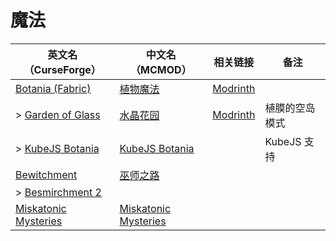 # 魔法

| 英文名（CurseForge）                                                                      | 中文名（MCMOD）                                              | 相关链接                                           | 备注           |
| ----------------------------------------------------------------------------------------- | ------------------------------------------------------------ | -------------------------------------------------- | -------------- |
| [Botania (Fabric)](https://www.curseforge.com/minecraft/mc-mods/botania-fabric)           | [植物魔法](https://www.mcmod.cn/class/332.html)              | [Modrinth](https://modrinth.com/mod/botania)       |                |
| > [Garden of Glass](https://www.curseforge.com/minecraft/mc-mods/botania-garden-of-glass) | [水晶花园](https://www.mcmod.cn/class/645.html)              | [Modrinth](https://modrinth.com/mod/gardenofglass) | 植膜的空岛模式 |
| > [KubeJS Botania](https://www.curseforge.com/minecraft/mc-mods/kubejs-botania)           | [KubeJS Botania](https://www.mcmod.cn/class/6505.html)       |                                                    | KubeJS 支持    |
| [Bewitchment](https://www.curseforge.com/minecraft/mc-mods/bewitchment)                   | [巫师之路](https://www.mcmod.cn/class/1127.html)             |                                                    |                |
| > [Besmirchment 2](https://www.curseforge.com/minecraft/mc-mods/besmirchment-2)           |                                                              |                                                    |                |
| [Miskatonic Mysteries](https://www.curseforge.com/minecraft/mc-mods/miskatonic-mysteries) | [Miskatonic Mysteries](https://www.mcmod.cn/class/4608.html) |                                                    |                |
